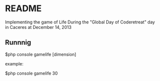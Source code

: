 README
======

Implementing the game of Life During the "Global Day of Coderetreat" day in Caceres at December 14, 2013

Runnnig
-------

$php console gamelife [dimension]

example:

$php console gamelife 30
